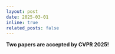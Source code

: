 ```yaml
---
layout: post
date: 2025-03-01
inline: true
related_posts: false
---
```


**Two papers are accepted by CVPR 2025!**